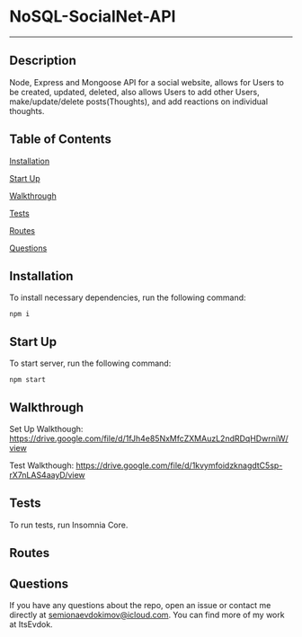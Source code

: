 
# NoSQL-SocialNet-API
---


## Description

Node, Express and Mongoose API for a social website, allows for Users to be created, updated, deleted, also allows Users to add other Users, make/update/delete posts(Thoughts), and add reactions on individual thoughts.

## Table of Contents

[Installation](#installation)

[Start Up](#start-up)

[Walkthrough](#walkthrough)

[Tests](#tests)

[Routes](#routes)

[Questions](#questions)

## Installation

To install necessary dependencies, run the following command:

    npm i

## Start Up

To start server, run the following command:

    npm start

## Walkthrough

Set Up Walkthough: https://drive.google.com/file/d/1fJh4e85NxMfcZXMAuzL2ndRDqHDwrniW/view

Test Walkthough: https://drive.google.com/file/d/1kvymfoidzknagdtC5sp-rX7nLAS4aayD/view

## Tests

To run tests, run Insomnia Core.

## Routes
    
## Questions 

If you have any questions about the repo, open an issue or contact me directly at semionaevdokimov@icloud.com. You can find more of my work at ItsEvdok.
